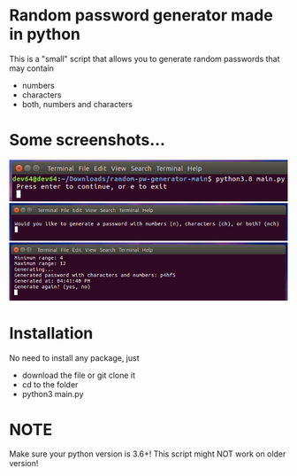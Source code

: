 # Random password generator made in python
This is a "small" script that allows you to generate random passwords that may contain
* numbers
* characters
* both, numbers and characters
# Some screenshots...
![Example](https://github.com/devlocalhost/random-pw-generator/blob/main/pic1.png)
![Example](https://github.com/devlocalhost/random-pw-generator/blob/main/pic2.png)
![Example](https://github.com/devlocalhost/random-pw-generator/blob/main/pic3.png)
# Installation
No need to install any package, just
* download the file or git clone it
* cd to the folder
* python3 main.py
# NOTE
Make sure your python version is 3.6+! This script might NOT work on older version!
